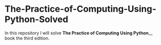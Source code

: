 # The-Practice-of-Computing-Using-Python-Solved
In this repository I will solve  **The Practice of Computing Using Python**__ book the third edition.

